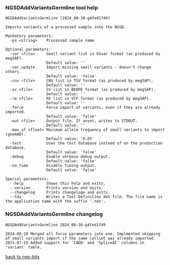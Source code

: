 ### NGSDAddVariantsGermline tool help
	NGSDAddVariantsGermline (2024_08-36-g4fed1f49)
	
	Imports variants of a processed sample into the NGSD.
	
	Mandatory parameters:
	  -ps <string>    Processed sample name
	
	Optional parameters:
	  -var <file>     Small variant list in GSvar format (as produced by megSAP).
	                  Default value: ''
	  -var_update     Import missing small variants - doesn't change others.
	                  Default value: 'false'
	  -cnv <file>     CNV list in TSV format (as produced by megSAP).
	                  Default value: ''
	  -sv <file>      SV list in BEDPE format (as produced by megSAP).
	                  Default value: ''
	  -re <file>      RE list in VCF format (as produced by megSAP).
	                  Default value: ''
	  -force          Force import of variants, even if they are already imported.
	                  Default value: 'false'
	  -out <file>     Output file. If unset, writes to STDOUT.
	                  Default value: ''
	  -max_af <float> Maximum allele frequency of small variants to import (gnomAD).
	                  Default value: '0.05'
	  -test           Uses the test database instead of on the production database.
	                  Default value: 'false'
	  -debug          Enable verbose debug output.
	                  Default value: 'false'
	  -no_time        Disable timing output.
	                  Default value: 'false'
	
	Special parameters:
	  --help          Shows this help and exits.
	  --version       Prints version and exits.
	  --changelog     Prints changeloge and exits.
	  --tdx           Writes a Tool Definition Xml file. The file name is the application name with the suffix '.tdx'.
	
### NGSDAddVariantsGermline changelog
	NGSDAddVariantsGermline 2024_08-36-g4fed1f49
	
	2024-08-28 Merged all force parameters into one. Implmented skipping of small variants import if the same callset was already imported.
	2021-07-19 Added support for 'CADD' and 'SpliceAI' columns in 'variant' table.
[back to ngs-bits](https://github.com/imgag/ngs-bits)